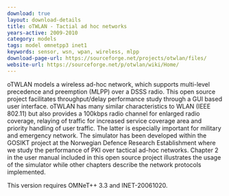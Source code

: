 ```yaml
---
download: true
layout: download-details
title: oTWLAN - Tactial ad hoc networks
years-active: 2009-2010
category: models
tags: model omnetpp3 inet1
keywords: sensor, wsn, wpan, wireless, mlpp
download-page-url: https://sourceforge.net/projects/otwlan/files/
website-url: https://sourceforge.net/p/otwlan/wiki/Home/
---
```


oTWLAN models a wireless ad-hoc network, which supports multi-level precedence
and preemption (MLPP) over a DSSS radio. This open source project facilitates
throughput/delay performance study through a GUI based user interface. oTWLAN
has many similar characteristics to WLAN (IEEE 802.11) but also provides a
100kbps radio channel for enlarged radio coverage, relaying of traffic for
increased service coverage area and priority handling of user traffic. The
latter is especially important for military and emergency network. The simulator
has been developed within the GOSIKT project at the Norwegian Defence Research
Establishment where we study the performance of PKI over tactical ad-hoc
networks. Chapter 2 in the user manual included in this open source project
illustrates the usage of the simulator while other chapters describe the network
protocols implemented.

This version requires OMNeT++ 3.3 and INET-20061020.
